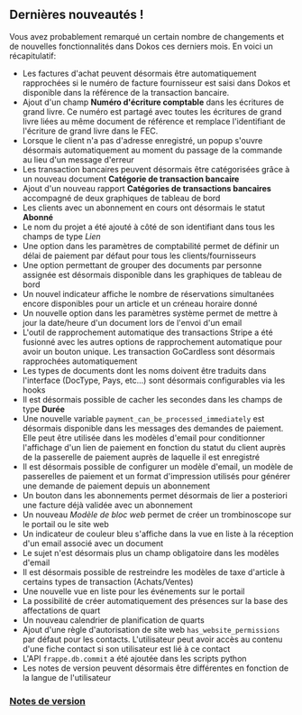 ## Dernières nouveautés !

Vous avez probablement remarqué un certain nombre de changements et de nouvelles fonctionnalités dans Dokos ces derniers mois.
En voici un récapitulatif:

- Les factures d'achat peuvent désormais être automatiquement rapprochées si le numéro de facture fournisseur est saisi dans Dokos et disponible dans la référence de la transaction bancaire.
- Ajout d'un champ **Numéro d'écriture comptable** dans les écritures de grand livre. Ce numéro est partagé avec toutes les écritures de grand livre liées au même document de référence et remplace l'identifiant de l'écriture de grand livre dans le FEC.
- Lorsque le client n'a pas d'adresse enregistré, un popup s'ouvre désormais automatiquement au moment du passage de la commande au lieu d'un message d'erreur
- Les transaction bancaires peuvent désormais être catégorisées grâce à un nouveau document **Catégorie de transaction bancaire**
- Ajout d'un nouveau rapport **Catégories de transactions bancaires** accompagné de deux graphiques de tableau de bord
- Les clients avec un abonnement en cours ont désormais le statut **Abonné**
- Le nom du projet a été ajouté à côté de son identifiant dans tous les champs de type _Lien_
- Une option dans les paramètres de comptabilité permet de définir un délai de paiement par défaut pour tous les clients/fournisseurs
- Une option permettant de grouper des documents par personne assignée est désormais disponible dans les graphiques de tableau de bord
- Un nouvel indicateur affiche le nombre de réservations simultanées encore disponibles pour un article et un créneau horaire donné
- Un nouvelle option dans les paramètres système permet de mettre à jour la date/heure d'un document lors de l'envoi d'un email
- L'outil de rapprochement automatique des transactions Stripe a été fusionné avec les autres options de rapprochement automatique pour avoir un bouton unique. Les transaction GoCardless sont désormais rapprochées automatiquement
- Les types de documents dont les noms doivent être traduits dans l'interface (DocType, Pays, etc...) sont désormais configurables via les hooks
- Il est désormais possible de cacher les secondes dans les champs de type **Durée**
- Une nouvelle variable `payment_can_be_processed_immediately` est désormais disponible dans les messages des demandes de paiement. Elle peut être utilisée dans les modèles d'email pour conditionner l'affichage d'un lien de paiement en fonction du statut du client auprès de la passerelle de paiement auprès de laquelle il est enregistré
- Il est désormais possible de configurer un modèle d'email, un modèle de passerelles de paiement et un format d'impression utilisés pour générer une demande de paiement depuis un abonnement
- Un bouton dans les abonnements permet désormais de lier a posteriori une facture déjà validée avec un abonnement
- Un nouveau _Modèle de bloc web_ permet de créer un trombinoscope sur le portail ou le site web
- Un indicateur de couleur bleu s'affiche dans la vue en liste à la réception d'un email associé avec un document
- Le sujet n'est désormais plus un champ obligatoire dans les modèles d'email
- Il est désormais possible de restreindre les modèles de taxe d'article à certains types de transaction (Achats/Ventes)
- Une nouvelle vue en liste pour les événements sur le portail
- La possibilité de créer automatiquement des présences sur la base des affectations de quart
- Un nouveau calendrier de planification de quarts
- Ajout d'une règle d'autorisation de site web `has_website_permissions` par défaut pour les contacts. L'utilisateur peut avoir accès au contenu d'une fiche contact si son utilisateur est lié à ce contact
- L'API `frappe.db.commit` a été ajoutée dans les scripts python
- Les notes de version peuvent désormais être différentes en fonction de la langue de l'utilisateur


### [Notes de version](https://doc.dokos.io/fr/versions)

